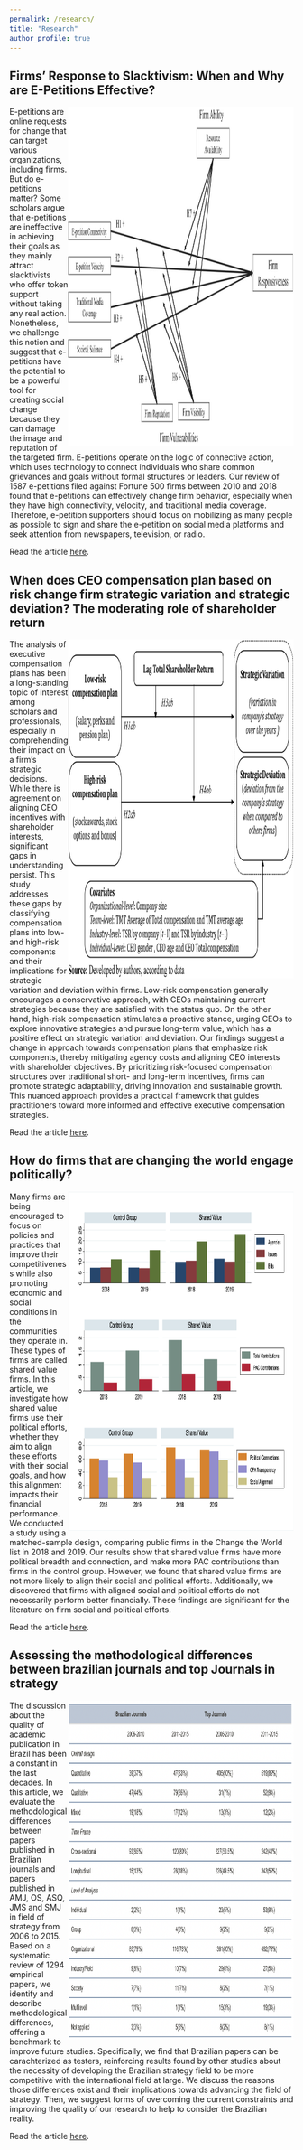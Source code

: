 ```yaml
---
permalink: /research/
title: "Research"
author_profile: true
---
```


## Firms’ Response to Slacktivism: When and Why are E-Petitions Effective? ##

<img align= "right" width="400" height="600" src="/files/8jdvvf8t.png"  alt="conceptual model" >
E-petitions are online requests for change that can target various organizations, including firms. But do e-petitions matter? Some scholars argue that e-petitions are ineffective in achieving their goals as they mainly attract slacktivists who offer token support without taking any real action. Nonetheless, we challenge this notion and suggest that e-petitions have the potential to be a powerful tool for creating social change because they can damage the image and reputation of the targeted firm. E-petitions operate on the logic of connective action, which uses technology to connect individuals who share common grievances and goals without formal structures or leaders. Our review of 1587 e-petitions filed against Fortune 500 firms between 2010 and 2018 found that e-petitions can effectively change firm behavior, especially when they have high connectivity, velocity, and traditional media coverage. Therefore, e-petition supporters should focus on mobilizing as many people as possible to sign and share the e-petition on social media platforms and seek attention from newspapers, television, or radio.

Read the article [here](https://onlinelibrary.wiley.com/doi/10.1111/joms.13010).

## When does CEO compensation plan based on risk change firm strategic variation and strategic deviation? The moderating role of shareholder return ##

<img align= "right" width="400" height="600" src="/files/img.png"  alt="conceptual model" >
The analysis of executive compensation plans has been a long-standing topic of interest among scholars and professionals, especially in comprehending their impact on a firm’s strategic decisions. While there is agreement on aligning CEO incentives with shareholder interests, significant gaps in understanding persist. This study addresses these gaps by classifying compensation plans into low- and high-risk components and their implications for strategic variation and deviation within firms. Low-risk compensation generally encourages a conservative approach, with CEOs maintaining current strategies because they are satisfied with the status quo. On the other hand, high-risk compensation stimulates a proactive stance, urging CEOs to explore innovative strategies and pursue long-term value, which has a positive effect on strategic variation and deviation. Our findings suggest a change in approach towards compensation plans that emphasize risk components, thereby mitigating agency costs and aligning CEO interests with shareholder objectives. By prioritizing risk-focused compensation structures over traditional short- and long-term incentives, firms can promote strategic adaptability, driving innovation and sustainable growth. This nuanced approach provides a practical framework that guides practitioners toward more informed and effective executive compensation strategies.

Read the article [here](https://www.emerald.com/insight/content/doi/10.1108/MRJIAM-04-2023-1414/full/html).

## How do firms that are changing the world engage politically? ##

<img align= "right" width="400" height="600" src="/files/rbr_1.png"  alt="comparison of shared value firms with control group" >
Many firms are being encouraged to focus on policies and practices that improve their competitiveness while also promoting economic and social conditions in the communities they operate in. These types of firms are called shared value firms. In this article, we investigate how shared value firms use their political efforts, whether they aim to align these efforts with their social goals, and how this alignment impacts their financial performance. We conducted a study using a matched-sample design, comparing public firms in the Change the World list in 2018 and 2019. Our results show that shared value firms have more political breadth and connection, and make more PAC contributions than firms in the control group. However, we found that shared value firms are not more likely to align their social and political efforts. Additionally, we discovered that firms with aligned social and political efforts do not necessarily perform better financially. These findings are significant for the literature on firm social and political efforts. 

Read the article [here](https://rbr.business.rutgers.edu/article/how-do-firms-are-changing-world-engage-politically#.YXGA73SdI5M.twitter).

## Assessing the methodological differences between brazilian journals and top Journals in strategy ##

<img align= "right" width="400" height="600" src="/files/methods_differences.png"  alt="summary" >
The discussion about the quality of academic publication in Brazil has been a constant in the last decades. In this article, we evaluate the methodological differences between papers published in Brazilian journals and  papers published in AMJ, OS, ASQ, JMS and SMJ in field of strategy from 2006 to 2015. Based on a systematic review of 1294 empirical papers, we identify and describe methodological differences, offering a benchmark to improve future studies. Specifically, we find that Brazilian papers can be carachterized as testers, reinforcing results found by other studies about the necessity of developing the Brazilian strategy field to be more competitive with the international field at large. We discuss the reasons those differences exist and their implications towards advancing the field of strategy. Then, we suggest forms of overcoming the current constraints and improving the quality of our research to help to consider the Brazilian reality.

Read the article [here](https://www.scielo.br/j/ram/a/rsxx96mj5zXhhKf9cLp9jtL/?lang=en).
